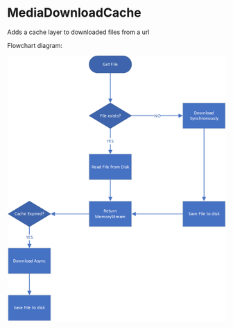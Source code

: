 # MediaDownloadCache
Adds a cache layer to downloaded files from a url

Flowchart diagram:

![alt text](diagram.png "Flowchart diagram")

